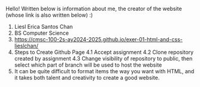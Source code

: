 Hello! Written below is information about me, the creator of the website (whose link is also written below) :)

1. Liesl Erica Santos Chan
2. BS Computer Science
3. https://cmsc-100-2s-ay2024-2025.github.io/exer-01-html-and-css-lieslchan/
4. Steps to Create Github Page
	4.1 Accept assignment
	4.2 Clone repository created by assignment
	4.3 Change visibility of repository to public, then select which part of branch will be used to host the website
5. It can be quite difficult to format items the way you want with HTML, and it takes both talent and creativity to create a good website. 
	
	 
